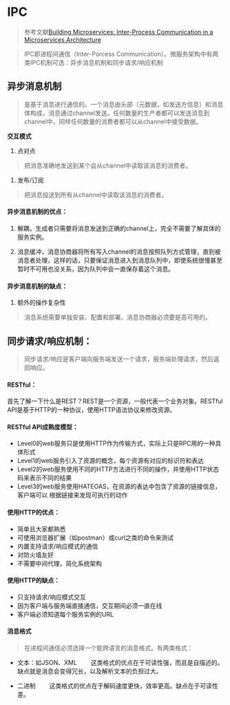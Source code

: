 # IPC

> 参考文献[Building Microservices: Inter-Process Communication in a Microservices Architecture](https://www.nginx.com/blog/building-microservices-inter-process-communication/?utm_source=introduction-to-microservices&utm_medium=blog&utm_campaign=Microservices)

> IPC即进程间通信（Inter-Porcess Communication）。微服务架构中有两类IPC机制可选：异步消息机制和同步请求/响应机制

## 异步消息机制
> 是基于消息进行通信的。一个消息由头部（元数据，如发送方信息）和消息体构成，消息通过channel发送。任何数量的生产者都可以发送消息到channel中，同样任何数量的消费者都可以从channel中接受数据。

**交互模式**

1. 点对点
> 把消息准确地发送到某个会从channel中读取该消息的消费者。

1. 发布/订阅
> 把消息投送到所有从channel中读取该消息的消费者。
  

#### 异步消息机制的优点：

1. 解耦，生成者只需要将消息发送到正确的channel上，完全不需要了解具体的服务实例。

2. 消息缓冲，消息协商器将所有写入channel的消息按照队列方式管理，直到被消息者处理，这样的话，只要保证消息进入到消息队列中，即使系统很慢甚至暂时不可用也没关系，因为队列中会一直保存着这个消息。

#### 异步消息机制的缺点：

1. 额外的操作复杂性
> 消息系统需要单独安装、配置和部署。消息协商器必须要是高可用的。


## 同步请求/响应机制：

> 同步请求/响应是客户端向服务端发送一个请求，服务端处理请求，然后返回响应。

#### RESTful：

首先了解一下什么是REST？REST是一个资源，一般代表一个业务对象。RESTful API是基于HTTP的一种协议，使用HTTP语法协议来修改资源。

#### RESTful API成熟度模型：

- Level0的web服务只是使用HTTP作为传输方式，实际上只是RPC用的一种具体形式
- Level1的web服务引入了资源的概念，每个资源有对应的标识符和表达
- Level2的web服务使用不同的HTTP方法进行不同的操作，并使用HTTP状态码来表示不同的结果
- Level3的web服务使用HATEOAS，在资源的表达中包含了资源的链接信息，客户端可以
根据链接来发现可执行的动作

#### 使用HTTP的优点：

- 简单且大家都熟悉
- 可使用浏览器扩展（如postman）或curl之类的命令来测试
- 内置支持请求/响应模式的通信
- 对防火墙友好
- 不需要中间代理，简化系统架构

#### 使用HTTP的缺点：

- 只支持请求/响应模式交互
- 因为客户端与服务端直接通信，交互期间必须一直在线
- 客户端必须知道每个服务实例的URL

#### 消息格式
> 在进程间通信必须选择一个能跨语言的消息格式。有两类格式：

- 文本：如JSON、XML
  这类格式的优点在于可读性强，而且是自描述的。缺点就是消息会变得冗长，以及解析文本的负担过大。

- 二进制
  这类格式的优点在于解码速度更快，效率更高。缺点在于可读性差。